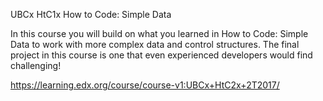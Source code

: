 UBCx HtC1x How to Code: Simple Data

 In this course you will build on what you learned in How to Code: Simple Data to work with more complex data and control structures. The final project in this course is one that even experienced developers would find challenging!

https://learning.edx.org/course/course-v1:UBCx+HtC2x+2T2017/